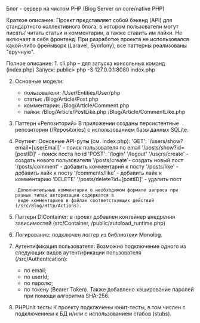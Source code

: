 Блог - сервер на чистом PHP (Blog Server on core/native PHP)

Краткое описание:
Проект представляет собой бэкенд (API) для стандартного коллективного блога, в котором пользователи могут писать/
читать статьи и комментарии, а также ставить им лайки. Не включает в себя фронтенд.
При разработке проекта не использовался какой-либо фреймворк (Laravel, Symfony), все паттерны реализованы "вручную".

Полное описание:
1.
cli.php – дял запуска консольных команд
(index.php)
Запуск: public> php -S 127.0.0.1:8080 index.php


2. Основные модели:
    - пользователи: /User/Entities/User/php
    - статьи: /Blog/Article/Post.php
    - комментарии: /Blog/Article/Comment.php
    - лайки: /Blog/Article/PostLike.php
             /Blog/Article/CommentLike.php

3. Паттерн «Репозиторий»
   В приложении созданы персистентные репозитории (/Repositories) с использованием базы данных SQLite.

4. Роутинг:
   Основные API-руты (см. index.php):
    'GET':
        '/users/show?email=[userEmail]' - поиск пользователя по email
        '/posts/show?id=[postID]' - поиск поста по id
    'POST':
        '/login'
        '/logout'
        '/users/create' - создать нового пользователя
        '/posts/create'- создать новый пост
        '/posts/comment' - добавить комментарий к посту
        '/posts/like' - добавить лайк к посту
        '/comments/like' - добавить лайк к комментарию
    'DELETE'
        '/posts/delete?id=[postID]' - удалить пост

        Дополнительные комментарии о необходимом формате запроса при разных типах авторизации содержатся в
        виде комментариев в файлах соответствующих действий (/src/Blog/Http/Actions).

5. Паттерн DIContainer: в проект добавлен контейнер внедрения зависимостей (src/Container, /public/autoload_runtime.php)

6. Логирование: подключен логгер из библиотеки Monolog.

7. Аутентификация пользователя:
Возможно подключение одного из следующих видов аутентификации пользователя (/src/Authentication):
   - по email;
   - по userId;
   - по паролю;
   - по токену (Bearer Token).
Также добавлено хэширование паролей при помощи алгоритма SHA-256.

7. PHPUnit тесты
К проекту подключены юнит-тесты, в том числен с подключением к БД и/или с использованием стабов (stubs).
